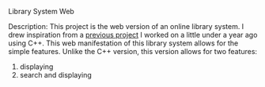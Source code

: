 Library System Web

Description:
This project is the web version of an online library system. I drew inspiration from a [previous project](https://github.com/Tyrone21nc/Library-System) 
I worked on a little under a year ago using C++. This web manifestation of this library system allows for the simple features. Unlike the C++ version, 
this version allows for two features:
  1. displaying
  2. search and displaying



